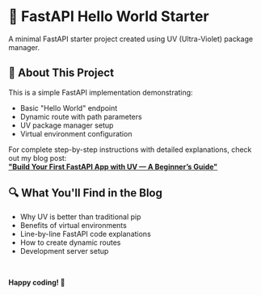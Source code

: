 # 🚀 FastAPI Hello World Starter

A minimal FastAPI starter project created using UV (Ultra-Violet) package manager.

## 📖 About This Project

This is a simple FastAPI implementation demonstrating:
- Basic "Hello World" endpoint
- Dynamic route with path parameters
- UV package manager setup
- Virtual environment configuration

For complete step-by-step instructions with detailed explanations, check out my blog post:  
[**"Build Your First FastAPI App with UV — A Beginner’s Guide"**](https://medium.com/@fizarafakat/build-your-first-fastapi-app-with-uv-a-beginners-guide-f152aab8b41a)

## 🔍 What You'll Find in the Blog

- Why UV is better than traditional pip
- Benefits of virtual environments
- Line-by-line FastAPI code explanations
- How to create dynamic routes
- Development server setup

<br>

**Happy coding! 🎉**

